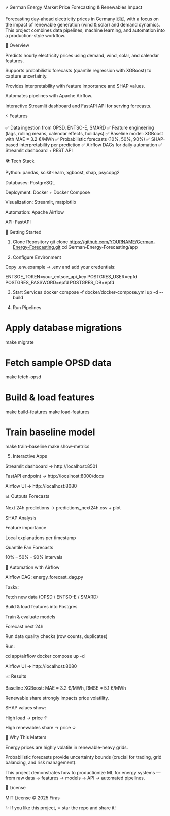 ⚡ German Energy Market Price Forecasting & Renewables Impact

Forecasting day-ahead electricity prices in Germany 🇩🇪, with a focus on the impact of renewable generation (wind & solar) and demand dynamics.
This project combines data pipelines, machine learning, and automation into a production-style workflow.

📖 Overview

Predicts hourly electricity prices using demand, wind, solar, and calendar features.

Supports probabilistic forecasts (quantile regression with XGBoost) to capture uncertainty.

Provides interpretability with feature importance and SHAP values.

Automates pipelines with Apache Airflow.

Interactive Streamlit dashboard and FastAPI API for serving forecasts.

⚡ Features

✅ Data ingestion from OPSD, ENTSO-E, SMARD
✅ Feature engineering (lags, rolling means, calendar effects, holidays)
✅ Baseline model: XGBoost with MAE ≈ 3.2 €/MWh
✅ Probabilistic forecasts (10%, 50%, 90%)
✅ SHAP-based interpretability per prediction
✅ Airflow DAGs for daily automation
✅ Streamlit dashboard + REST API

🛠️ Tech Stack

Python: pandas, scikit-learn, xgboost, shap, psycopg2

Databases: PostgreSQL

Deployment: Docker + Docker Compose

Visualization: Streamlit, matplotlib

Automation: Apache Airflow

API: FastAPI

🚀 Getting Started
1. Clone Repository
git clone https://github.com/YOURNAME/German-Energy-Forecasting.git
cd German-Energy-Forecasting/app

2. Configure Environment

Copy .env.example → .env and add your credentials:

ENTSOE_TOKEN=your_entsoe_api_key
POSTGRES_USER=epfd
POSTGRES_PASSWORD=epfd
POSTGRES_DB=epfd

3. Start Services
docker compose -f docker/docker-compose.yml up -d --build

4. Run Pipelines
# Apply database migrations
make migrate

# Fetch sample OPSD data
make fetch-opsd

# Build & load features
make build-features
make load-features

# Train baseline model
make train-baseline
make show-metrics

5. Interactive Apps

Streamlit dashboard → http://localhost:8501

FastAPI endpoint → http://localhost:8000/docs

Airflow UI → http://localhost:8080

📊 Outputs
Forecasts

Next 24h predictions → predictions_next24h.csv + plot

SHAP Analysis

Feature importance

Local explanations per timestamp

Quantile Fan Forecasts

10% – 50% – 90% intervals

📅 Automation with Airflow

Airflow DAG: energy_forecast_dag.py

Tasks:

Fetch new data (OPSD / ENTSO-E / SMARD)

Build & load features into Postgres

Train & evaluate models

Forecast next 24h

Run data quality checks (row counts, duplicates)

Run:

cd app/airflow
docker compose up -d


Airflow UI → http://localhost:8080

📈 Results

Baseline XGBoost: MAE ≈ 3.2 €/MWh, RMSE ≈ 5.1 €/MWh

Renewable share strongly impacts price volatility.

SHAP values show:

High load → price ↑

High renewables share → price ↓

🔑 Why This Matters

Energy prices are highly volatile in renewable-heavy grids.

Probabilistic forecasts provide uncertainty bounds (crucial for trading, grid balancing, and risk management).

This project demonstrates how to productionize ML for energy systems — from raw data → features → models → API → automated pipelines.

📄 License

MIT License © 2025 Firas

✨ If you like this project, ⭐ star the repo and share it!